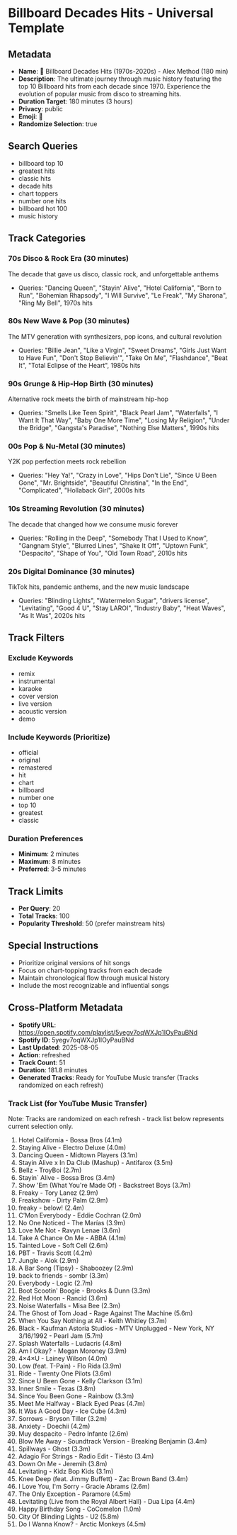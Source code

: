 # Billboard Decades Hits - Universal Template

## Metadata
- **Name**: 🎵 Billboard Decades Hits (1970s-2020s) - Alex Method (180 min)
- **Description**: The ultimate journey through music history featuring the top 10 Billboard hits from each decade since 1970. Experience the evolution of popular music from disco to streaming hits.
- **Duration Target**: 180 minutes (3 hours)
- **Privacy**: public
- **Emoji**: 🎵
- **Randomize Selection**: true

## Search Queries
- billboard top 10
- greatest hits
- classic hits
- decade hits
- chart toppers
- number one hits
- billboard hot 100
- music history

## Track Categories
### 70s Disco & Rock Era (30 minutes)
The decade that gave us disco, classic rock, and unforgettable anthems
- Queries: "Dancing Queen", "Stayin' Alive", "Hotel California", "Born to Run", "Bohemian Rhapsody", "I Will Survive", "Le Freak", "My Sharona", "Ring My Bell", 1970s hits

### 80s New Wave & Pop (30 minutes)
The MTV generation with synthesizers, pop icons, and cultural revolution
- Queries: "Billie Jean", "Like a Virgin", "Sweet Dreams", "Girls Just Want to Have Fun", "Don't Stop Believin'", "Take On Me", "Flashdance", "Beat It", "Total Eclipse of the Heart", 1980s hits

### 90s Grunge & Hip-Hop Birth (30 minutes)
Alternative rock meets the birth of mainstream hip-hop
- Queries: "Smells Like Teen Spirit", "Black Pearl Jam", "Waterfalls", "I Want It That Way", "Baby One More Time", "Losing My Religion", "Under the Bridge", "Gangsta's Paradise", "Nothing Else Matters", 1990s hits

### 00s Pop & Nu-Metal (30 minutes)
Y2K pop perfection meets rock rebellion
- Queries: "Hey Ya!", "Crazy in Love", "Hips Don't Lie", "Since U Been Gone", "Mr. Brightside", "Beautiful Christina", "In the End", "Complicated", "Hollaback Girl", 2000s hits

### 10s Streaming Revolution (30 minutes)
The decade that changed how we consume music forever
- Queries: "Rolling in the Deep", "Somebody That I Used to Know", "Gangnam Style", "Blurred Lines", "Shake It Off", "Uptown Funk", "Despacito", "Shape of You", "Old Town Road", 2010s hits

### 20s Digital Dominance (30 minutes)
TikTok hits, pandemic anthems, and the new music landscape
- Queries: "Blinding Lights", "Watermelon Sugar", "drivers license", "Levitating", "Good 4 U", "Stay LAROI", "Industry Baby", "Heat Waves", "As It Was", 2020s hits

## Track Filters
### Exclude Keywords
- remix
- instrumental
- karaoke
- cover version
- live version
- acoustic version
- demo

### Include Keywords (Prioritize)
- official
- original
- remastered
- hit
- chart
- billboard
- number one
- top 10
- greatest
- classic

### Duration Preferences
- **Minimum**: 2 minutes
- **Maximum**: 8 minutes
- **Preferred**: 3-5 minutes

## Track Limits
- **Per Query**: 20
- **Total Tracks**: 100
- **Popularity Threshold**: 50 (prefer mainstream hits)

## Special Instructions
- Prioritize original versions of hit songs
- Focus on chart-topping tracks from each decade
- Maintain chronological flow through musical history
- Include the most recognizable and influential songs

## Cross-Platform Metadata
- **Spotify URL**: https://open.spotify.com/playlist/5yegv7oqWXJp1IOyPauBNd
- **Spotify ID**: 5yegv7oqWXJp1IOyPauBNd
- **Last Updated**: 2025-08-05
- **Action**: refreshed
- **Track Count**: 51
- **Duration**: 181.8 minutes
- **Generated Tracks**: Ready for YouTube Music transfer (Tracks randomized on each refresh)

### Track List (for YouTube Music Transfer)
Note: Tracks are randomized on each refresh - track list below represents current selection only.
 1. Hotel California - Bossa Bros (4.1m)
 2. Staying Alive - Electro Deluxe (4.0m)
 3. Dancing Queen - Midtown Players (3.1m)
 4. Stayin Alive x In Da Club (Mashup) - Antifarox (3.5m)
 5. Bellz - TroyBoi (2.7m)
 6. Stayin´ Alive - Bossa Bros (3.4m)
 7. Show 'Em (What You're Made Of) - Backstreet Boys (3.7m)
 8. Freaky - Tory Lanez (2.9m)
 9. Freakshow - Dirty Palm (2.9m)
10. freaky - below! (2.4m)
11. C’Mon Everybody - Eddie Cochran (2.0m)
12. No One Noticed - The Marías (3.9m)
13. Love Me Not - Ravyn Lenae (3.6m)
14. Take A Chance On Me - ABBA (4.1m)
15. Tainted Love - Soft Cell (2.6m)
16. PBT - Travis Scott (4.2m)
17. Jungle - Alok (2.9m)
18. A Bar Song (Tipsy) - Shaboozey (2.9m)
19. back to friends - sombr (3.3m)
20. Everybody - Logic (2.7m)
21. Boot Scootin' Boogie - Brooks & Dunn (3.3m)
22. Red Hot Moon - Rancid (3.6m)
23. Noise Waterfalls - Misa Bee (2.3m)
24. The Ghost of Tom Joad - Rage Against The Machine (5.6m)
25. When You Say Nothing at All - Keith Whitley (3.7m)
26. Black - Kaufman Astoria Studios - MTV Unplugged - New York, NY 3/16/1992 - Pearl Jam (5.7m)
27. Splash Waterfalls - Ludacris (4.8m)
28. Am I Okay? - Megan Moroney (3.9m)
29. 4×4×U - Lainey Wilson (4.0m)
30. Low (feat. T-Pain) - Flo Rida (3.9m)
31. Ride - Twenty One Pilots (3.6m)
32. Since U Been Gone - Kelly Clarkson (3.1m)
33. Inner Smile - Texas (3.8m)
34. Since You Been Gone - Rainbow (3.3m)
35. Meet Me Halfway - Black Eyed Peas (4.7m)
36. It Was A Good Day - Ice Cube (4.3m)
37. Sorrows - Bryson Tiller (3.2m)
38. Anxiety - Doechii (4.2m)
39. Muy despacito - Pedro Infante (2.6m)
40. Blow Me Away - Soundtrack Version - Breaking Benjamin (3.4m)
41. Spillways - Ghost (3.3m)
42. Adagio For Strings - Radio Edit - Tiësto (3.4m)
43. Down On Me - Jeremih (3.8m)
44. Levitating - Kidz Bop Kids (3.1m)
45. Knee Deep (feat. Jimmy Buffett) - Zac Brown Band (3.4m)
46. I Love You, I'm Sorry - Gracie Abrams (2.6m)
47. The Only Exception - Paramore (4.5m)
48. Levitating (Live from the Royal Albert Hall) - Dua Lipa (4.4m)
49. Happy Birthday Song - CoComelon (1.0m)
50. City Of Blinding Lights - U2 (5.8m)
51. Do I Wanna Know? - Arctic Monkeys (4.5m)
